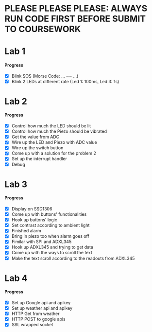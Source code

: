 # **PLEASE PLEASE PLEASE: ALWAYS RUN CODE FIRST BEFORE SUBMIT TO COURSEWORK**

# Lab 1

#### Progress
- [x] Blink SOS (Morse Code: ... --- ...)
- [x] Blink 2 LEDs at different rate (Led 1: 100ms, Led 3: 1s)

# Lab 2

#### Progress
- [x] Control how much the LED should be lit
- [x] Control how much the Piezo should be vibrated
- [x] Get the value from ADC
- [x] Wire up the LED and Piezo with ADC value
- [x] Wire up the switch button
- [x] Come up with a solution for the problem 2
- [x] Set up the interrupt handler
- [x] Debug

# Lab 3

#### Progress
- [x] Display on SSD1306
- [x] Come up with buttons' functionalities
- [x] Hook up buttons' logic
- [x] Set contrast according to ambient light
- [x] Finished alarm
- [x] Bring in piezo too when alarm goes off
- [x] Fimilar with SPI and ADXL345
- [x] Hook up ADXL345 and trying to get data
- [x] Come up with the ways to scroll the text
- [x] Make the text scroll according to the readouts from ADXL345

# Lab 4

#### Progress
- [x] Set up Google api and apikey
- [x] Set up weather api and apikey
- [x] HTTP Get from weather
- [x] HTTP POST to google apis
- [x] SSL wrapped socket